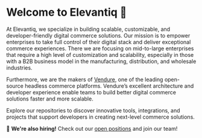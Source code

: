 # Welcome to Elevantiq 🚀

At Elevantiq, we specialize in building scalable, customizable, and developer-friendly 
digital commerce solutions. Our mission is to empower enterprises to take full control 
of their digital stack and deliver exceptional commerce experiences. There we are focusing 
on mid-to-large enterprises that require a high level of customization and scalability, especially
in those with a B2B business model in the manufacturing, distribution, and wholesale industries.

Furthermore, we are the makers of [Vendure](https://github.com/vendure-ecommerce), one 
of the leading open-source headless commerce platforms. Vendure’s excellent architecture 
and developer experience enable teams to build better digital commerce solutions faster and 
more scalable.

Explore our repositories to discover innovative tools, 
integrations, and projects that support developers in 
creating next-level commerce solutions.

🔵 **We're also hiring!** Check out our [open positions](https://elevantiq.com/careers) and join our team!